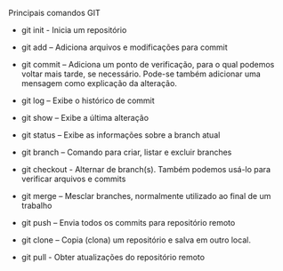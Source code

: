 Principais comandos GIT

+ git init - Inicia um repositório

+ git add – Adiciona arquivos e modificações para commit

+ git commit –  Adiciona um ponto de verificação, para o qual podemos voltar mais tarde, se necessário.  Pode-se também adicionar uma mensagem como explicação da alteração.

+ git log – Exibe o histórico de commit

+ git show – Exibe a última alteração 

+ git status – Exibe as informações sobre a branch atual

+ git branch – Comando para criar, listar e excluir branches

+ git checkout - Alternar de branch(s). Também podemos usá-lo para verificar arquivos e commits

+ git merge – Mesclar branches, normalmente utilizado ao final de um trabalho

+ git push – Envia todos os commits para repositório remoto

+ git clone – Copia (clona) um repositório e salva em outro local.

+ git pull - Obter atualizações do repositório remoto
